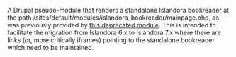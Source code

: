 A Drupal pseudo-module that renders a standalone Islandora bookreader at the path /sites/default/modules/islandora_bookreader/mainpage.php, as was previously provided by [this deprecated module](https://github.com/islandora-deprecated/islandora_bookreader). This is intended to facilitate the migration from Islandora 6.x to Islandora 7.x where there are links (or, more critically iframes) pointing to the standalone bookreader which need to be maintained.
